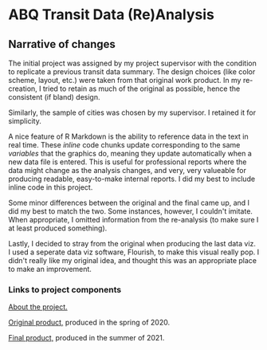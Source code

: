 # ABQ Transit Data (Re)Analysis
## Narrative of changes

The initial project was assigned by my project supervisor with the condition to replicate a previous transit data summary. The design choices (like color scheme, layout, etc.) were taken from that original work product. In my re-creation, I tried to retain as much of the original as possible, hence the consistent (if bland) design.

Similarly, the sample of cities was chosen by my supervisor. I retained it for simplicity.

A nice feature of R Markdown is the ability to reference data in the text in real time. These _inline_ code chunks update corresponding to the same _variables_ that the graphics do, meaning they update automatically when a new data file is entered. This is useful for professional reports where the data might change as the analysis changes, and very, very valueable for producing readable, easy-to-make internal reports. I did my best to include inline code in this project.

Some minor differences between the original and the final came up, and I did my best to match the two. Some instances, however, I couldn't imitate. When appropriate, I omitted information from the re-analysis (to make sure I at least produced something).

Lastly, I decided to stray from the original when producing the last data viz. I used a seperate data viz software, Flourish, to make this visual really pop. I didn't really like my original idea, and thought this was an appropriate place to make an improvement.

### Links to project components

[About the project.](https://brendongray.github.io/abqtransitdata/)

[Original product,](https://github.com/brendongray/abqtransitdata/blob/d8230b4e86ae78978cf955b7fcc09f8c92d44222/Transit%20Presenation.pdf) produced in the spring of 2020.

[Final product,](https://brendongray.github.io/abqtransitdata/RevisedTransitAnalysis2019.html) produced in the summer of 2021.

